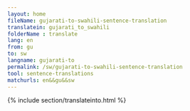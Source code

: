 ```yaml
---
layout: home
fileName: gujarati-to-swahili-sentence-translation
translatein: gujarati_to_swahili
folderName : translate
lang: en
from: gu
to: sw
langname: gujarati-to
permalink: /sw/gujarati-to-swahili-sentence-translation
tool: sentence-translations
matchurls: en&&gu&&sw
---
```

{% include section/translateinto.html %}
